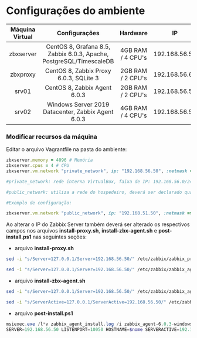 # Configurações do ambiente

|Máquina Virtual|Configurações|Hardware|IP|
|:---:|:---:|:---:|:---:|
|zbxserver|CentOS 8, Grafana 8.5, Zabbix 6.0.3, Apache, PostgreSQL/TimescaleDB|4GB RAM / 4 CPU's|192.168.56.50|
|zbxproxy|CentOS 8, Zabbix Proxy 6.0.3, SQLite 3|2GB RAM / 2 CPU's|192.168.56.60|
|srv01|CentOS 8, Zabbix Agent 6.0.3|2GB RAM / 2 CPU's|192.168.56.51|
|srv02|Windows Server 2019 Datacenter, Zabbix Agent 6.0.3|4GB RAM / 4 CPU's|192.168.56.52|

### Modificar recursos da máquina
Editar o arquivo Vagrantfile na pasta do ambiente:
```ruby 
zbxserver.memory = 4096 # Memória
zbxserver.cpus = 4 # CPU
zbxserver.vm.network "private_network", ip: "192.168.56.50", :netmask => "255.255.255.0" # IP da máquina virtual

#private_network: rede interna VirtualBox, faixa de IP: 192.168.56.0/24 (4 primeiros são reservados)

#public_network: utiliza a rede do hospedeiro, deverá ser declarado qual a interface irá fazer bridge. 

#Exemplo de configuração: 

zbxserver.vm.network "public_network", ip: "192.168.51.50", :netmask => "255.255.255.0", bridge: "ensp50"
```

Ao alterar o IP do Zabbix Server também deverá ser alterado os respectivos campos nos arquivos **install-proxy.sh**, **install-zbx-agent.sh** e **post-install.ps1** nas seguintes seções:

- arquivo **install-proxy.sh**
```sh
sed -i "s/Server=127.0.0.1/Server=192.168.56.50/" /etc/zabbix/zabbix_proxy.conf

sed -i "s/Server=127.0.0.1/Server=192.168.56.50/" /etc/zabbix/zabbix_agentd.conf
```
- arquivo **install-zbx-agent.sh**
```sh
sed -i "s/Server=127.0.0.1/Server=192.168.56.50/" /etc/zabbix/zabbix_agentd.conf

sed -i "s/ServerActive=127.0.0.1/ServerActive=192.168.56.50/" /etc/zabbix/zabbix_agentd.conf
```
- arquivo **post-install.ps1**
```powershell
msiexec.exe /l*v zabbix_agent_install.log /i zabbix_agent-6.0.3-windows-amd64-openssl.msi /qn `
SERVER=192.168.56.50 LISTENPORT=10050 HOSTNAME=$nome SERVERACTIVE=192.168.56.50 ENABLEPATH=1
```

